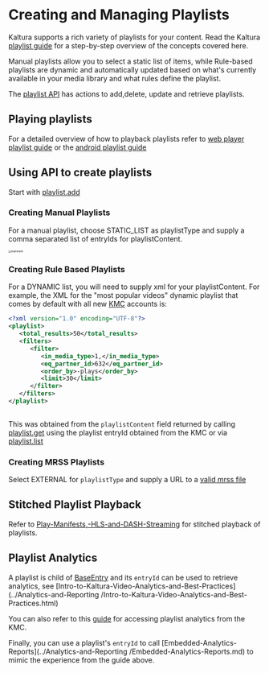 # Creating and Managing Playlists 



Kaltura supports a rich variety of playlists for your content. Read the Kaltura [playlist guide](https://knowledge.kaltura.com/help/creating-and-configuring-playlists) for a step-by-step overview of the concepts covered here. 

Manual playlists allow you to select a static list of items, while Rule-based playlists are dynamic and automatically updated based on what's currently available in your media library and what rules define the playlist. 

The [playlist API](https://developer.kaltura.com/api-docs/service/playlist) has actions to add,delete, update and retrieve playlists.

## Playing playlists

For a detailed overview of how to playback playlists refer to [web player playlist guide](https://developer.kaltura.com/player/web/playlist-web) or the [android playlist guide](https://developer.kaltura.com/player/android/playlist-android)

## Using API to create playlists

Start with [playlist.add](https://developer.kaltura.com/api-docs/service/playlist/action/add)

### Creating Manual Playlists

For a manual playlist, choose STATIC_LIST as playlistType and supply a comma separated list of entryIds for playlistContent. 

<img src="/Users/hunterp/Documents/GitHub/developer-platform/assets/images/playlistadd.png" alt="playlistadd" style="zoom:33%;" />

### Creating Rule Based Playlists

For a DYNAMIC list, you will need to supply xml for your playlistContent. For example, the XML for the  "most popular videos" dynamic playlist that comes by default with all new [KMC](https://kmc.kaltura.com/index.php/kmcng/content/entries/list) accounts is:

```xml
<?xml version="1.0" encoding="UTF-8"?>
<playlist>
   <total_results>50</total_results>
   <filters>
      <filter>
         <in_media_type>1,</in_media_type>
         <eq_partner_id>632</eq_partner_id>
         <order_by>-plays</order_by>
         <limit>30</limit>
      </filter>
   </filters>
</playlist>
  
```

This was obtained from the `playlistContent` field returned by calling [playlist.get](https://developer.kaltura.com/api-docs/service/playlist/action/get) using the playlist entryId obtained from the KMC or via [playlist.list](https://developer.kaltura.com/api-docs/service/playlist/action/list)

### Creating MRSS Playlists

Select EXTERNAL for `playlistType` and supply a URL to a [valid mrss file]( https://gist.github.com/hunterpp/5ce83229864065620c9145bbb8e3ce3b)



## Stitched Playlist Playback

Refer to [Play-Manifests,-HLS-and-DASH-Streaming](../Streaming-and-Publishing/Play-Manifests,-HLS-and-DASH-Streaming.html) for stitched playback of playlists.



## Playlist Analytics

A playlist is child of [BaseEntry](https://developer.kaltura.com/api-docs/General_Objects/Objects/KalturaPlaylist) and its `entryId` can be used to retrieve analytics, see  [Intro-to-Kaltura-Video-Analytics-and-Best-Practices](../Analytics-and-Reporting /Intro-to-Kaltura-Video-Analytics-and-Best-Practices.html) 

You can also refer to this [guide](https://knowledge.kaltura.com/help/playlist-analytics) for accessing playlist analytics from the KMC.

Finally, you can use a playlist's `entryId` to call [Embedded-Analytics-Reports](../Analytics-and-Reporting /Embedded-Analytics-Reports.md) to mimic the experience from the guide above.

